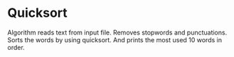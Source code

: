 # Quicksort
Algorithm reads text from input file. Removes stopwords and punctuations. Sorts the words by using quicksort. 
And prints the most used 10 words in order.
